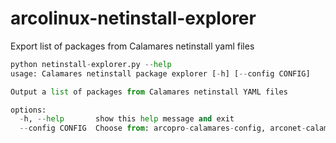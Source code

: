 # arcolinux-netinstall-explorer
Export list of packages from Calamares netinstall yaml files

```python
python netinstall-explorer.py --help
usage: Calamares netinstall package explorer [-h] [--config CONFIG]

Output a list of packages from Calamares netinstall YAML files

options:
  -h, --help       show this help message and exit
  --config CONFIG  Choose from: arcopro-calamares-config, arconet-calamares-config, arcoplasma-calamares-config
```
